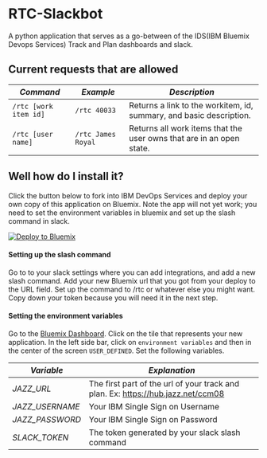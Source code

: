 # RTC-Slackbot
A python application that serves as a go-between of the IDS(IBM Bluemix Devops Services) Track and Plan dashboards and slack.

## Current requests that are allowed

| *Command*   | *Example* | *Description* |
|------------|-----------------------------------|-----------------|
| `/rtc [work item id]` | `/rtc 40033`   | Returns a link to the workitem, id, summary, and basic description. |
| `/rtc [user name]` | `/rtc James Royal`   | Returns all work items that the user owns that are in an open state. | 


## Well how do I install it?

Click the button below to fork into IBM DevOps Services and deploy your own copy of this application on Bluemix. Note the app will not yet work; you need to set the environment variables in bluemix and set up the slash command in slack.

[![Deploy to Bluemix](https://bluemix.net/deploy/button.png)](https://bluemix.net/deploy?repository=https://github.com/jroyal/RTC-Slackbot.git)

#### Setting up the slash command

Go to to your slack settings where you can add integrations, and add a new slash command. Add your new Bluemix url that you got from your deploy to the URL field. Set up the command to /rtc or whatever else you might want. Copy down your token because you will need it in the next step.

#### Setting the environment variables

Go to the [Bluemix Dashboard](https://console.ng.bluemix.net/?ace_base=true). Click on the tile that represents your new application. In the left side bar, click on `environment variables` and then in the center of the screen `USER_DEFINED`. Set the following variables.

| *Variable*   | *Explanation* |
|------------|----------------------------------------------------|
| *JAZZ_URL* | The first part of the url of your track and plan. Ex: https://hub.jazz.net/ccm08   |
| *JAZZ_USERNAME* | Your IBM Single Sign on Username   |
| *JAZZ_PASSWORD* | Your IBM Single Sign on Password   |
| *SLACK_TOKEN* | The token generated by your slack slash command   |


